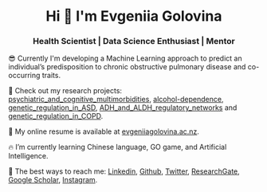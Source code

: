 <h1 align="center">Hi 👋 I'm Evgeniia Golovina</h1>
<h3 align="center">Health Scientist | Data Science Enthusiast | Mentor</h3>

😎  Currently I'm developing a Machine Learning approach to predict an individual’s predisposition to chronic obstructive pulmonary disease and co-occurring traits.

🙏  Check out my research projects: [psychiatric_and_cognitive_multimorbidities](https://github.com/Genome3d/psychiatric_and_cognitive_multimorbidities), [alcohol-dependence](https://github.com/Genome3d/alcohol-dependence), [genetic_regulation_in_ASD](https://github.com/Genome3d/genetic_regulation_in_ASD), [ADH_and_ALDH_regulatory_networks](https://github.com/Genome3d/ADH_and_ALDH_regulatory_networks) and [genetic_regulation_in_COPD](https://github.com/Genome3d/genetic_regulation_in_COPD).

🌹  My online resume is available at [evgeniiagolovina.ac.nz](https://www.evgeniiagolovina.ac.nz/).

🔥  I’m currently learning Chinese language, GO game, and Artificial Intelligence.

🧡  The best ways to reach me: [Linkedin](https://www.linkedin.com/in/evgeniiagolovina/), [Github](https://github.com/Eugeniia), [Twitter](https://twitter.com/FoffaJn), [ResearchGate](https://www.researchgate.net/profile/Evgeniia_Golovina2), [Google Scholar](https://scholar.google.ru/citations?user=cR7t9_8AAAAJ&hl=en&authuser=1), [Instagram](https://www.instagram.com/jnfoffa/).


<!--
**sproogen/sproogen** is a ✨ _special_ ✨ repository because its `README.md` (this file) appears on your GitHub profile.

<p>&nbsp;<img align="center" src="https://github-readme-stats.vercel.app/api?username=sproogen&show_icons=true&locale=en" alt="sproogen" /></p>

Here are some ideas to get you started:

- 🔭 I’m currently working on ...
- 🌱 I’m currently learning ...
- 👯 I’m looking to collaborate on ...
- 🤔 I’m looking for help with ...
- 💬 Ask me about ...
- 📫 How to reach me: ...
- 😄 Pronouns: ...
- ⚡ Fun fact: ...
-->
